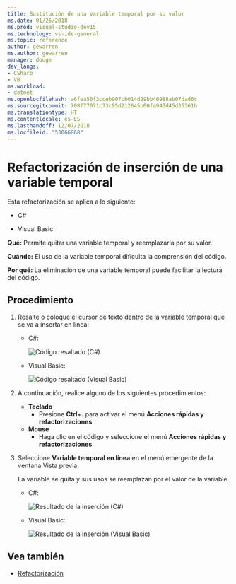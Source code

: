 ```yaml
---
title: Sustitución de una variable temporal por su valor
ms.date: 01/26/2018
ms.prod: visual-studio-dev15
ms.technology: vs-ide-general
ms.topic: reference
author: gewarren
ms.author: gewarren
manager: douge
dev_langs:
- CSharp
- VB
ms.workload:
- dotnet
ms.openlocfilehash: a6fea50f3cceb907cb014d29bb46988ab07dad6c
ms.sourcegitcommit: 708f77071c73c95d212645b00fa943d45d35361b
ms.translationtype: HT
ms.contentlocale: es-ES
ms.lasthandoff: 12/07/2018
ms.locfileid: "53066868"
---
```

# <a name="inline-a-temporary-variable-refactoring"></a>Refactorización de inserción de una variable temporal

Esta refactorización se aplica a lo siguiente:

- C#

- Visual Basic

**Qué:** Permite quitar una variable temporal y reemplazarla por su valor.

**Cuándo:** El uso de la variable temporal dificulta la comprensión del código.

**Por qué:** La eliminación de una variable temporal puede facilitar la lectura del código.

## <a name="how-to"></a>Procedimiento

1. Resalte o coloque el cursor de texto dentro de la variable temporal que se va a insertar en línea:

   - C#:

       ![Código resaltado (C#)](media/inline-highlight-cs.png)

   - Visual Basic:

       ![Código resaltado (Visual Basic)](media/inline-highlight-vb.png)

2. A continuación, realice alguno de los siguientes procedimientos:

   - **Teclado**
      - Presione **Ctrl**+**.** para activar el menú **Acciones rápidas y refactorizaciones**.
   - **Mouse**
      - Haga clic en el código y seleccione el menú **Acciones rápidas y refactorizaciones**.

3. Seleccione **Variable temporal en línea** en el menú emergente de la ventana Vista previa.

   La variable se quita y sus usos se reemplazan por el valor de la variable.

   - C#:

      ![Resultado de la inserción (C#)](media/inline-result-cs.png)

   - Visual Basic:

      ![Resultado de la inserción (Visual Basic)](media/inline-result-vb.png)

## <a name="see-also"></a>Vea también

- [Refactorización](../refactoring-in-visual-studio.md)
